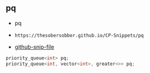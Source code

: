 
## pq

- pq
- ```
  https://thesobersobber.github.io/CP-Snippets/pq
  ```
- [github-snip-file](https://github.com/theSoberSobber/CP-Snippets/blob/main/snippets.json#L1178)

```cpp
priority_queue<int> pq;
priority_queue<int, vector<int>, greater<>> pq;
```
